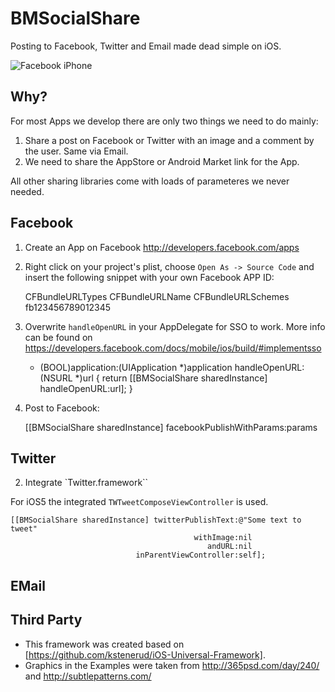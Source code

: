 BMSocialShare
=============

Posting to Facebook, Twitter and Email made dead simple on iOS.


![Facebook iPhone](https://github.com/blockhaus/BMSocialShare/raw/documentation/header.png)



Why?
---

For most Apps we develop there are only two things we need to do mainly:
1. Share a post on Facebook or Twitter with an image and a comment by the user. Same via Email.
2. We need to share the AppStore or Android Market link for the App.

All other sharing libraries come with loads of parameteres we never needed.


Facebook
--------

1. Create an App on Facebook http://developers.facebook.com/apps   
1. Right click on your project's plist, choose `Open As -> Source Code` and insert the following snippet with your own Facebook APP ID:

    <key>CFBundleURLTypes</key>
    <array>
    <dict>
    <key>CFBundleURLName</key>
    <string></string>
    <key>CFBundleURLSchemes</key>
    <array>           
    <string>fb123456789012345</string>
    </array>
    </dict>
    </array>


1. Overwrite `handleOpenURL` in your AppDelegate for SSO to work. More info can be found on https://developers.facebook.com/docs/mobile/ios/build/#implementsso

    - (BOOL)application:(UIApplication *)application handleOpenURL:(NSURL *)url {
        return [[BMSocialShare sharedInstance] handleOpenURL:url];
    }

1. Post to Facebook:
    
    [[BMSocialShare sharedInstance] facebookPublishWithParams:params




Twitter
-------

2. Integrate `Twitter.framework``


For iOS5 the integrated `TWTweetComposeViewController` is used.

    [[BMSocialShare sharedInstance] twitterPublishText:@"Some text to tweet" 
                                             withImage:nil 
                                                andURL:nil 
                                inParentViewController:self];


EMail
-----



Third Party
---------

* This framework was created based on [https://github.com/kstenerud/iOS-Universal-Framework].
* Graphics in the Examples were taken from http://365psd.com/day/240/ and http://subtlepatterns.com/
